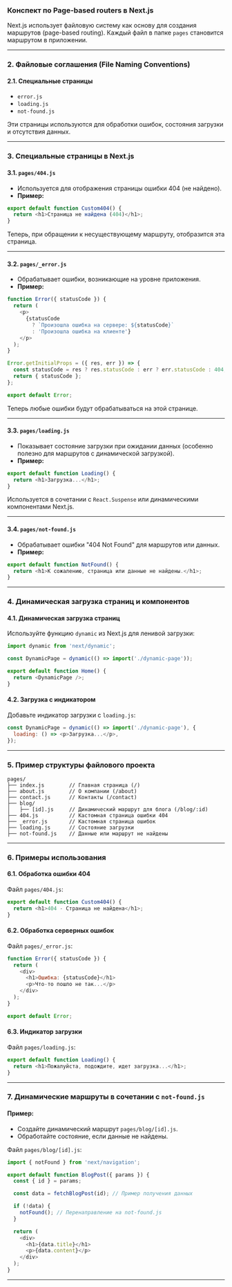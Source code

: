 ### **Конспект по Page-based routers в Next.js**

Next.js использует файловую систему как основу для создания маршрутов (page-based routing). Каждый файл в папке `pages` становится маршрутом в приложении.

---
### **2. Файловые соглашения (File Naming Conventions)**

#### **2.1. Специальные страницы**

- `error.js`
- `loading.js`
- `not-found.js`

Эти страницы используются для обработки ошибок, состояния загрузки и отсутствия данных.

---

### **3. Специальные страницы в Next.js**

#### **3.1. `pages/404.js`**

- Используется для отображения страницы ошибки 404 (не найдено).
- **Пример:**

```javascript
export default function Custom404() {
  return <h1>Страница не найдена (404)</h1>;
}
```

Теперь, при обращении к несуществующему маршруту, отобразится эта страница.

---

#### **3.2. `pages/_error.js`**

- Обрабатывает ошибки, возникающие на уровне приложения.
- **Пример:**

```javascript
function Error({ statusCode }) {
  return (
    <p>
      {statusCode
        ? `Произошла ошибка на сервере: ${statusCode}`
        : 'Произошла ошибка на клиенте'}
    </p>
  );
}

Error.getInitialProps = ({ res, err }) => {
  const statusCode = res ? res.statusCode : err ? err.statusCode : 404;
  return { statusCode };
};

export default Error;
```

Теперь любые ошибки будут обрабатываться на этой странице.

---

#### **3.3. `pages/loading.js`**

- Показывает состояние загрузки при ожидании данных (особенно полезно для маршрутов с динамической загрузкой).
- **Пример:**

```javascript
export default function Loading() {
  return <h1>Загрузка...</h1>;
}
```

Используется в сочетании с `React.Suspense` или динамическими компонентами Next.js.

---

#### **3.4. `pages/not-found.js`**

- Обрабатывает ошибки "404 Not Found" для маршрутов или данных.
- **Пример:**

```javascript
export default function NotFound() {
  return <h1>К сожалению, страница или данные не найдены.</h1>;
}
```

---

### **4. Динамическая загрузка страниц и компонентов**

#### **4.1. Динамическая загрузка страниц**

Используйте функцию `dynamic` из Next.js для ленивой загрузки:

```javascript
import dynamic from 'next/dynamic';

const DynamicPage = dynamic(() => import('./dynamic-page'));

export default function Home() {
  return <DynamicPage />;
}
```

#### **4.2. Загрузка с индикатором**

Добавьте индикатор загрузки с `loading.js`:

```javascript
const DynamicPage = dynamic(() => import('./dynamic-page'), {
  loading: () => <p>Загрузка...</p>,
});
```

---

### **5. Пример структуры файлового проекта**

```plaintext
pages/
├── index.js        // Главная страница (/)
├── about.js        // О компании (/about)
├── contact.js      // Контакты (/contact)
├── blog/
│   ├── [id].js     // Динамический маршрут для блога (/blog/:id)
├── 404.js          // Кастомная страница ошибки 404
├── _error.js       // Кастомная страница ошибок
├── loading.js      // Состояние загрузки
├── not-found.js    // Данные или маршрут не найдены
```

---

### **6. Примеры использования**

#### **6.1. Обработка ошибки 404**

Файл `pages/404.js`:

```javascript
export default function Custom404() {
  return <h1>404 - Страница не найдена</h1>;
}
```

#### **6.2. Обработка серверных ошибок**

Файл `pages/_error.js`:

```javascript
function Error({ statusCode }) {
  return (
    <div>
      <h1>Ошибка: {statusCode}</h1>
      <p>Что-то пошло не так...</p>
    </div>
  );
}

export default Error;
```

#### **6.3. Индикатор загрузки**

Файл `pages/loading.js`:

```javascript
export default function Loading() {
  return <h1>Пожалуйста, подождите, идет загрузка...</h1>;
}
```

---

### **7. Динамические маршруты в сочетании с `not-found.js`**

#### Пример:

- Создайте динамический маршрут `pages/blog/[id].js`.
- Обработайте состояние, если данные не найдены.

Файл `pages/blog/[id].js`:

```javascript
import { notFound } from 'next/navigation';

export default function BlogPost({ params }) {
  const { id } = params;

  const data = fetchBlogPost(id); // Пример получения данных

  if (!data) {
    notFound(); // Перенаправление на not-found.js
  }

  return (
    <div>
      <h1>{data.title}</h1>
      <p>{data.content}</p>
    </div>
  );
}
```

---
